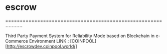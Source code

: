 # escrow
============================================================

Third Party Payment System for Reliability Mode based on Blockchain in e-Commerce Environment 
LINK : [COINPOOL][http://escrowdev.coinpool.world/]
